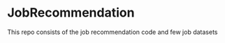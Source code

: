 # JobRecommendation     
This repo consists of the job recommendation code and few job datasets     
 
